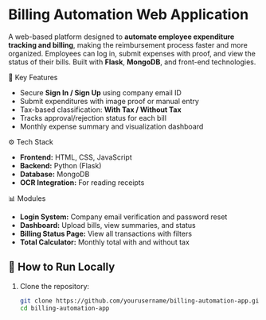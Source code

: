 # Billing Automation Web Application

A web-based platform designed to **automate employee expenditure tracking and billing**, making the reimbursement process faster and more organized. Employees can log in, submit expenses with proof, and view the status of their bills. Built with **Flask**, **MongoDB**, and front-end technologies.


🔧 Key Features

- Secure **Sign In / Sign Up** using company email ID
- Submit expenditures with image proof or manual entry
- Tax-based classification: **With Tax / Without Tax**
- Tracks approval/rejection status for each bill
- Monthly expense summary and visualization dashboard

⚙️ Tech Stack

- **Frontend:** HTML, CSS, JavaScript
- **Backend:** Python (Flask)
- **Database:** MongoDB
- **OCR Integration:** For reading receipts

📊 Modules

- **Login System:** Company email verification and password reset
- **Dashboard:** Upload bills, view summaries, and status
- **Billing Status Page:** View all transactions with filters
- **Total Calculator:** Monthly total with and without tax

## 🚀 How to Run Locally

1. Clone the repository:
   ```bash
   git clone https://github.com/yourusername/billing-automation-app.git
   cd billing-automation-app
